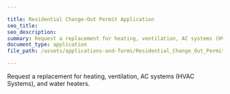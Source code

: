 ```yaml
---

title: Residential Change-Out Permit Application
seo_title:
seo_description:
summary: Request a replacement for heating, ventilation, AC systems (HVAC Systems), and water heaters.
document_type: application
file_path: /assets/applications-and-forms/Residential_Change_Out_Permit_Application_.pdf

---
```

Request a replacement for heating, ventilation, AC systems (HVAC Systems), and water heaters.
